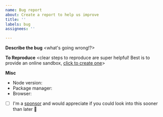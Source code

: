 ```yaml
---
name: Bug report
about: Create a report to help us improve
title: ''
labels: bug
assignees: ''

---
```


**Describe the bug**
<what's going wrong!?>

**To Reproduce**
<clear steps to reproduce are super helpful! Best is to provide an online sandbox, [click to create one](https://stackblitz.com/github/TypeCellOS/BlockNote/tree/main/examples/01-basic/01-minimal?file=App.tsx)>

**Misc**
- Node version:
- Package manager:
- Browser: 
- [ ] I'm a [sponsor](https://github.com/sponsors/YousefED) and would appreciate if you could look into this sooner than later 💖
